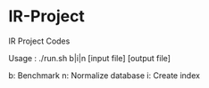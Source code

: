 # IR-Project
IR Project Codes


Usage :
    ./run.sh b|i|n [input file] [output file]
    
b: Benchmark
n: Normalize database
i: Create index

